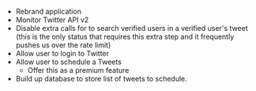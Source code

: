 * Rebrand application
* Monitor Twitter API v2
* Disable extra calls for to search verified users in a verified user's tweet (this is the only status that requires this extra step and it frequently pushes us over the rate limit)
* Allow user to login to Twitter
* Allow user to schedule a Tweets
  - Offer this as a premium feature
* Build up database to store list of tweets to schedule.
